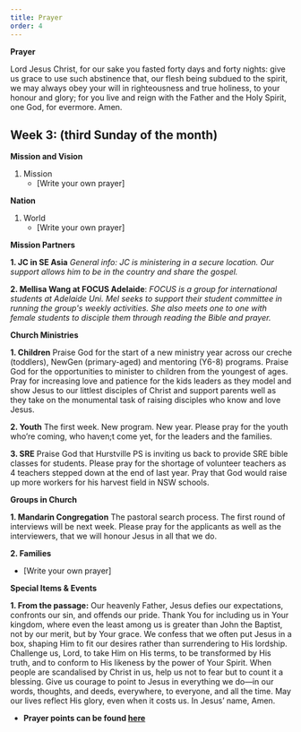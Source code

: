 ```yaml
---
title: Prayer
order: 4
---
```

**Prayer**

Lord Jesus Christ, for our sake you fasted forty days and forty nights: give us grace to use such abstinence that, our flesh being subdued to the spirit, we may always obey your will in righteousness and true holiness, to your honour and glory; for you live and reign with the Father and the Holy Spirit, one God, for evermore. Amen.


## Week 3: (third Sunday of the month) 


**Mission and Vision**
1. Mission
    - [Write your own prayer]

  
**Nation**
1. World
   - [Write your own prayer]

  
**Mission Partners**

**1. JC in SE Asia**
*General info: JC is ministering in a secure location. Our support allows him to be in the country and share the gospel.*

**2. Mellisa Wang at FOCUS Adelaide**: 
*FOCUS is a group for international students at Adelaide Uni. Mel seeks to support their student committee in running the group's weekly activities. She also meets one to one with female students to disciple them through reading the Bible and prayer.*


**Church Ministries**

**1. Children**
Praise God for the start of a new ministry year across our creche (toddlers), NewGen (primary-aged) and mentoring (Y6-8) programs. Praise God for the opportunities to minister to children from the youngest of ages. Pray for increasing love and patience for the kids leaders as they model and show Jesus to our littlest disciples of Christ and support parents well as they take on the monumental task of raising disciples who know and love Jesus.   

**2. Youth**
The first week. New program. New year. Please pray for the youth who’re coming, who haven;t come yet, for the leaders and the families. 

**3. SRE**
Praise God that Hurstville PS is inviting us back to provide SRE bible classes for students. Please pray for the shortage of volunteer teachers as 4 teachers stepped down at the end of last year. Pray that God would raise up more workers for his harvest field in NSW schools. 


**Groups in Church**

**1. Mandarin Congregation**
The pastoral search process. The first round of interviews will be next week. Please pray for the applicants as well as the interviewers, that we will honour Jesus in all that we do. 

**2. Families**
 - [Write your own prayer]


**Special Items & Events**

**1. From the passage:**
Our heavenly Father,
Jesus defies our expectations, confronts our sin, and offends our pride. Thank You for including us in Your kingdom, where even the least among us is greater than John the Baptist, not by our merit, but by Your grace.
We confess that we often put Jesus in a box, shaping Him to fit our desires rather than surrendering to His lordship. Challenge us, Lord, to take Him on His terms, to be transformed by His truth, and to conform to His likeness by the power of Your Spirit.
When people are scandalised by Christ in us, help us not to fear but to count it a blessing. Give us courage to point to Jesus in everything we do—in our words, thoughts, and deeds, everywhere, to everyone, and all the time. May our lives reflect His glory, even when it costs us.
In Jesus’ name,
Amen.

- **Prayer points can be found [here](https://stgeorgeshurstville.org.au/prayer)**
